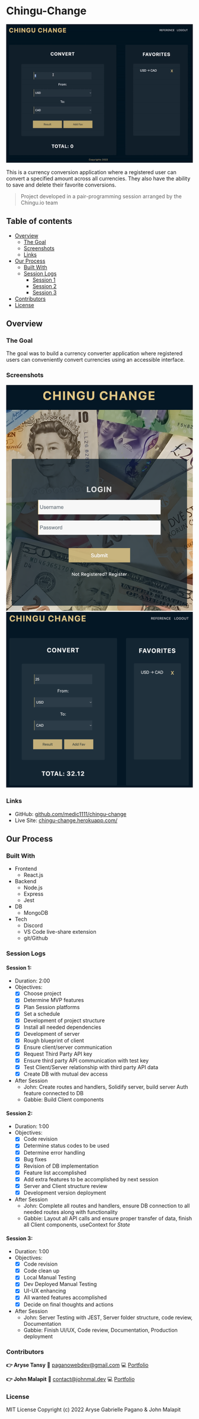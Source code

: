 # Chingu-Change

![Demo of App](./media/demo.gif)

This is a currency conversion application where a registered user can convert a specified amount across all currencies. They also have the ability to save and delete their favorite conversions.

> Project developed in a pair-programming session arranged by the Chingu.io team

## Table of contents

- [Overview](#overview)
  - [The Goal](#the-goal)
  - [Screenshots](#screenshots)
  - [Links](#links)
- [Our Process](#our-process)
  - [Built With](#built-with)
  - [Session Logs](#session-logs)
    - [Session 1](#session-1)
    - [Session 2](#session-2)
    - [Session 3](#session-3)
- [Contributors](#contributors)
- [License](#license)

## Overview

### The Goal

The goal was to build a currency converter application where registered users can conveniently convert currencies using an accessible interface.

### Screenshots

![Image of Log In](./media/2.png)
![Image of Conversion Page](./media/1.png)

### Links

- GitHub: [github.com/medic1111/chingu-change](https://github.com/Medic1111/CHINGU-CHANGE)
- Live Site: [chingu-change.herokuapp.com/](https://chingu-change.herokuapp.com/)

## Our Process

### Built With

- Frontend
  - React.js
- Backend
  - Node.js
  - Express
  - Jest
- DB
  - MongoDB
- Tech
  - Discord
  - VS Code live-share extension
  - git/Github

### Session Logs

#### Session 1:

- Duration: 2:00
- Objectives:
  - [x] Choose project
  - [x] Determine MVP features
  - [x] Plan Session platforms
  - [x] Set a schedule
  - [x] Development of project structure
  - [x] Install all needed dependencies
  - [x] Development of server
  - [x] Rough blueprint of client
  - [x] Ensure client/server communication
  - [x] Request Third Party API key
  - [x] Ensure third party API communication with test key
  - [x] Test Client/Server relationship with third party API data
  - [x] Create DB with mutual dev access
- After Session
  - John: Create routes and handlers, Solidify server, build server Auth feature connected to DB
  - Gabbie: Build Client components

#### Session 2:

- Duration: 1:00
- Objectives:
  - [x] Code revision
  - [x] Determine status codes to be used
  - [x] Determine error handling
  - [x] Bug fixes
  - [x] Revision of DB implementation
  - [x] Feature list accomplished
  - [x] Add extra features to be accomplished by next session
  - [x] Server and Client structure review
  - [x] Development version deployment
- After Session
  - John: Complete all routes and handlers, ensure DB connection to all needed routes along with functionality
  - Gabbie: Layout all API calls and ensure proper transfer of data, finish all Client components, useContext for _State_

#### Session 3:

- Duration: 1:00
- Objectives:
  - [x] Code revision
  - [x] Code clean up
  - [x] Local Manual Testing
  - [x] Dev Deployed Manual Testing
  - [x] UI-UX enhancing
  - [x] All wanted features accomplished
  - [x] Decide on final thoughts and actions
- After Session
  - John: Server Testing with JEST, Server folder structure, code review, Documentation
  - Gabbie: Finish UI/UX, Code review, Documentation, Production deployment

### Contributors

**:point_right: Aryse Tansy**
:e-mail: paganowebdev@gmail.com
:computer: [Portfolio](https://www.pagano.dev/)

**:point_right: John Malapit**
:e-mail: [contact@johnmal.dev](mailto:contact@johnmal.dev)
:computer: [Portfolio](https://www.johnmal.dev/)

### License

MIT License
Copyright (c) 2022 Aryse Gabrielle Pagano & John Malapit

